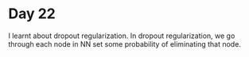 # Day 22

I learnt about dropout regularization. In dropout regularization, we go through each node in NN set some probability of eliminating that node.
